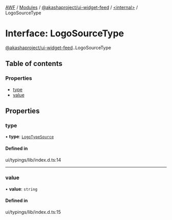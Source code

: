 [AWF](../README.md) / [Modules](../modules.md) / [@akashaproject/ui-widget-feed](../modules/akashaproject_ui_widget_feed.md) / [<internal\>](../modules/akashaproject_ui_widget_feed._internal_.md) / LogoSourceType

# Interface: LogoSourceType

[@akashaproject/ui-widget-feed](../modules/akashaproject_ui_widget_feed.md).[<internal>](../modules/akashaproject_ui_widget_feed._internal_.md).LogoSourceType

## Table of contents

### Properties

- [type](akashaproject_ui_widget_feed._internal_.LogoSourceType.md#type)
- [value](akashaproject_ui_widget_feed._internal_.LogoSourceType.md#value)

## Properties

### type

• **type**: [`LogoTypeSource`](../enums/akashaproject_ui_widget_feed._internal_.LogoTypeSource.md)

#### Defined in

ui/typings/lib/index.d.ts:14

___

### value

• **value**: `string`

#### Defined in

ui/typings/lib/index.d.ts:15
